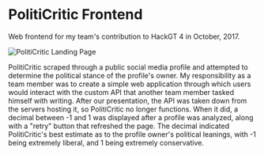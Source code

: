 # PolitiCritic Frontend

Web frontend for my team's contribution to HackGT 4 in October, 2017.

![PolitiCritic Landing Page](https://user-images.githubusercontent.com/31291920/45663808-68463780-bad6-11e8-9b27-99256390a917.png)

PolitiCritic scraped through a public social media profile and attempted to determine the political stance of the profile's owner. My responsibility as a team member was to create a simple web application through which users would interact with the custom API that another team member tasked himself with writing. After our presentation, the API was taken down from the servers hosting it, so PolitiCritic no longer functions. When it did, a decimal between -1 and 1 was displayed after a profile was analyzed, along with a "retry" button that refreshed the page. The decimal indicated PolitiCritic's best estimate as to the profile owner's political leanings, with -1 being extremely liberal, and 1 being extremely conservative.
